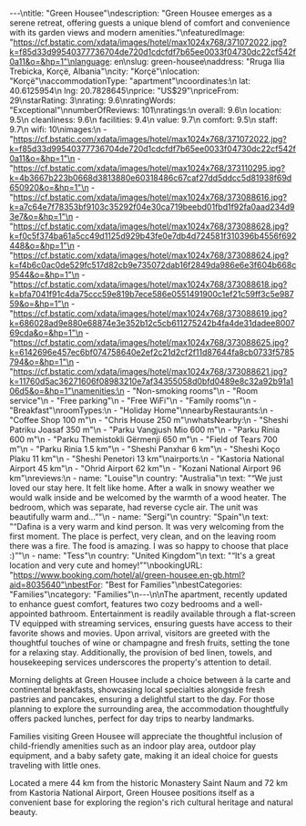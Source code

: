 ---\ntitle: "Green Housee"\ndescription: "Green Housee emerges as a serene retreat, offering guests a unique blend of comfort and convenience with its garden views and modern amenities."\nfeaturedImage: "https://cf.bstatic.com/xdata/images/hotel/max1024x768/371072022.jpg?k=f85d33d99540377736704de720d1cdcfdf7b65ee0033f04730dc22cf542f0a11&o=&hp=1"\nlanguage: en\nslug: green-housee\naddress: "Rruga Ilia Trebicka, Korçë, Albania"\ncity: "Korçë"\nlocation: "Korçë"\naccommodationType: "apartment"\ncoordinates:\n  lat: 40.6125954\n  lng: 20.7828645\nprice: "US$29"\npriceFrom: 29\nstarRating: 3\nrating: 9.6\nratingWords: "Exceptional"\nnumberOfReviews: 101\nratings:\n  overall: 9.6\n  location: 9.5\n  cleanliness: 9.6\n  facilities: 9.4\n  value: 9.7\n  comfort: 9.5\n  staff: 9.7\n  wifi: 10\nimages:\n  - "https://cf.bstatic.com/xdata/images/hotel/max1024x768/371072022.jpg?k=f85d33d99540377736704de720d1cdcfdf7b65ee0033f04730dc22cf542f0a11&o=&hp=1"\n  - "https://cf.bstatic.com/xdata/images/hotel/max1024x768/373110295.jpg?k=4b3667b223b0668d3813880e60318486c67caf27dd5ddcc5d81938f69d650920&o=&hp=1"\n  - "https://cf.bstatic.com/xdata/images/hotel/max1024x768/373088616.jpg?k=a7c64e7f78353bf9103c35292f04e30ca719beebd01fbd1f92fa0aad234d93e7&o=&hp=1"\n  - "https://cf.bstatic.com/xdata/images/hotel/max1024x768/373088628.jpg?k=f0c5f374ba61a5cc49d1125d929b43fe0e7db4d724581f310396b4556f692448&o=&hp=1"\n  - "https://cf.bstatic.com/xdata/images/hotel/max1024x768/373088624.jpg?k=f4b6c0ac0de529fc517d82cb9e735072dab16f2849da986e6e3f604b668c9544&o=&hp=1"\n  - "https://cf.bstatic.com/xdata/images/hotel/max1024x768/373088618.jpg?k=bfa7041f91c4da75ccc59e819b7ece586e0551491900c1ef21c59ff3c5e98759&o=&hp=1"\n  - "https://cf.bstatic.com/xdata/images/hotel/max1024x768/373088619.jpg?k=686028ad9e880e68874e3e352b12c5cb611275242b4fa4de31dadee800769cda&o=&hp=1"\n  - "https://cf.bstatic.com/xdata/images/hotel/max1024x768/373088625.jpg?k=6142696e457ec6bf074758640e2ef2c21d2cf2f11d87644fa8cb0733f5785794&o=&hp=1"\n  - "https://cf.bstatic.com/xdata/images/hotel/max1024x768/373088621.jpg?k=11760d5ac36271606f08983210e7af34355058d0bfd0489e8c32a92b91a106d5&o=&hp=1"\namenities:\n  - "Non-smoking rooms"\n  - "Room service"\n  - "Free parking"\n  - "Free WiFi"\n  - "Family rooms"\n  - "Breakfast"\nroomTypes:\n  - "Holiday Home"\nnearbyRestaurants:\n  - "Coffee Shop 100 m"\n  - "Chris House 250 m"\nwhatsNearby:\n  - "Sheshi Patriku Joasaf 350 m"\n  - "Parku Vangjush Mio 600 m"\n  - "Parku Rinia 600 m"\n  - "Parku Themistokli Gërmenji 650 m"\n  - "Field of Tears 700 m"\n  - "Parku Rinia 1.5 km"\n  - "Sheshi Panxhar 6 km"\n  - "Sheshi Koço Plaku 11 km"\n  - "Sheshi Penetori 13 km"\nairports:\n  - "Kastoria National Airport 45 km"\n  - "Ohrid Airport 62 km"\n  - "Kozani National Airport 96 km"\nreviews:\n  - name: "Louise"\n    country: "Australia"\n    text: "“We just loved our stay here. It felt like home. After a walk in snowy weather we would walk inside and be welcomed by the warmth of a wood heater. The bedroom, which was separate, had reverse cycle air. The unit was beautifully warm and...”"\n  - name: "Sergi"\n    country: "Spain"\n    text: "“Dafina is a very warm and kind person. It was very welcoming from the first moment. The place is perfect, very clean, and on the leaving room there was a fire. The food is amazing.
I was so happy to choose that place :)”"\n  - name: "Tess"\n    country: "United Kingdom"\n    text: "“It's a great location and very cute and homey!”"\nbookingURL: "https://www.booking.com/hotel/al/green-housee.en-gb.html?aid=8035640"\nbestFor: "Best for Families"\nbestCategories: "Families"\ncategory: "Families"\n---\n\nThe apartment, recently updated to enhance guest comfort, features two cozy bedrooms and a well-appointed bathroom. Entertainment is readily available through a flat-screen TV equipped with streaming services, ensuring guests have access to their favorite shows and movies. Upon arrival, visitors are greeted with the thoughtful touches of wine or champagne and fresh fruits, setting the tone for a relaxing stay. Additionally, the provision of bed linen, towels, and housekeeping services underscores the property's attention to detail.

Morning delights at Green Housee include a choice between à la carte and continental breakfasts, showcasing local specialties alongside fresh pastries and pancakes, ensuring a delightful start to the day. For those planning to explore the surrounding area, the accommodation thoughtfully offers packed lunches, perfect for day trips to nearby landmarks.

Families visiting Green Housee will appreciate the thoughtful inclusion of child-friendly amenities such as an indoor play area, outdoor play equipment, and a baby safety gate, making it an ideal choice for guests traveling with little ones.

Located a mere 44 km from the historic Monastery Saint Naum and 72 km from Kastoria National Airport, Green Housee positions itself as a convenient base for exploring the region's rich cultural heritage and natural beauty.